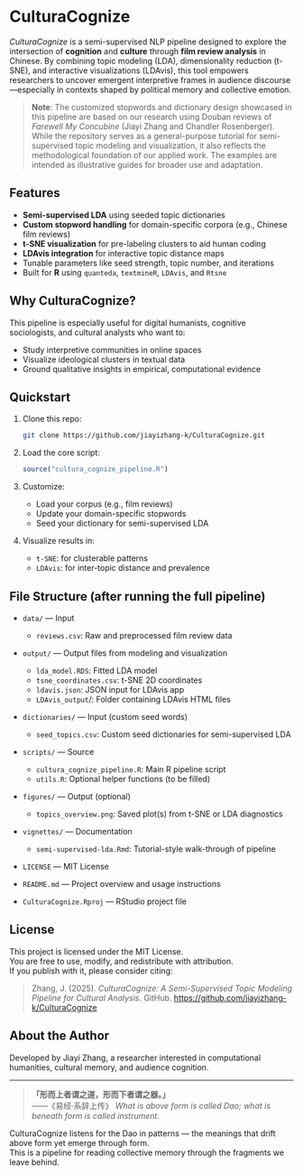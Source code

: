# CulturaCognize
*CulturaCognize* is a semi-supervised NLP pipeline designed to explore the intersection of **cognition** and **culture** through **film review analysis** in Chinese. By combining topic modeling (LDA), dimensionality reduction (t-SNE), and interactive visualizations (LDAvis), this tool empowers researchers to uncover emergent interpretive frames in audience discourse—especially in contexts shaped by political memory and collective emotion.
> **Note**: The customized stopwords and dictionary design showcased in this pipeline are based on our research using Douban reviews of *Farewell My Concubine* (Jiayi Zhang and Chandler Rosenberger). While the repository serves as a general-purpose tutorial for semi-supervised topic modeling and visualization, it also reflects the methodological foundation of our applied work. The examples are intended as illustrative guides for broader use and adaptation.

## Features
- **Semi-supervised LDA** using seeded topic dictionaries
- **Custom stopword handling** for domain-specific corpora (e.g., Chinese film reviews)
- **t-SNE visualization** for pre-labeling clusters to aid human coding
- **LDAvis integration** for interactive topic distance maps
- Tunable parameters like seed strength, topic number, and iterations
- Built for **R** using `quanteda`, `textmineR`, `LDAvis`, and `Rtsne`

## Why CulturaCognize?
This pipeline is especially useful for digital humanists, cognitive sociologists, and cultural analysts who want to:
- Study interpretive communities in online spaces
- Visualize ideological clusters in textual data
- Ground qualitative insights in empirical, computational evidence

## Quickstart
1. Clone this repo:
    ```bash
    git clone https://github.com/jiayizhang-k/CulturaCognize.git
    ```

2. Load the core script:
    ```r
    source("cultura_cognize_pipeline.R")
    ```

3. Customize:
    - Load your corpus (e.g., film reviews)
    - Update your domain-specific stopwords
    - Seed your dictionary for semi-supervised LDA

4. Visualize results in:
    - `t-SNE`: for clusterable patterns
    - `LDAvis`: for inter-topic distance and prevalence

## File Structure (after running the full pipeline)
- `data/` — Input
  - `reviews.csv`: Raw and preprocessed film review data 

- `output/` — Output files from modeling and visualization  
  - `lda_model.RDS`: Fitted LDA model  
  - `tsne_coordinates.csv`: t-SNE 2D coordinates  
  - `ldavis.json`: JSON input for LDAvis app
  - `LDAvis_output`/: Folder containing LDAvis HTML files 

- `dictionaries/` —  Input (custom seed words) 
  - `seed_topics.csv`: Custom seed dictionaries for semi-supervised LDA  

- `scripts/` — Source 
  - `cultura_cognize_pipeline.R`: Main R pipeline script
  - `utils.R`: Optional helper functions (to be filled)

- `figures/` — Output (optional)
  - `topics_overview.png`: Saved plot(s) from t-SNE or LDA diagnostics
 
- `vignettes/` —  Documentation
  - `semi-supervised-lda.Rmd`: Tutorial-style walk-through of pipeline

- `LICENSE` — MIT License

- `README.md` — Project overview and usage instructions

- `CulturaCognize.Rproj` — RStudio project file


## License
This project is licensed under the MIT License.  
You are free to use, modify, and redistribute with attribution.  
If you publish with it, please consider citing:
> Zhang, J. (2025). *CulturaCognize: A Semi-Supervised Topic Modeling Pipeline for Cultural Analysis*. GitHub. https://github.com/jiayizhang-k/CulturaCognize

## About the Author
Developed by Jiayi Zhang, a researcher interested in computational humanities, cultural memory, and audience cognition.  

--- 
> **「形而上者谓之道，形而下者谓之器。」**  
> ——《易经·系辞上传》
> *What is above form is called Dao; what is beneath form is called instrument.*

CulturaCognize listens for the Dao in patterns —  the meanings that drift above form yet emerge through form.  
This is a pipeline for reading collective memory through the fragments we leave behind.
